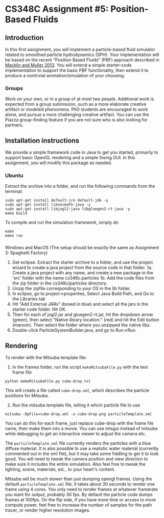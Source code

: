 # CS348C Assignment \#5: Position-Based Fluids
## Introduction
In this first assignment, you will implement a particle-based fluid simulator related to smoothed particle hydrodynamics (SPH).  Your implementation will be based on the recent "Position Based Fluids" (PBF) approach described in [Macklin and Muller 2013](http://blog.mmacklin.com/publications/). You will extend a simple starter-code implementation to support the basic PBF functionality, then extend it to produce a nontrivial animation/simulation of your choosing.

### Groups
Work on your own, or in a group of at most two people. Additional work is expected from a group submission, such as a more elaborate creative artifact or modeled phenomena. PhD students are encouraged to work alone, and pursue a more challenging creative artifact. You can use the Piazza group-finding feature if you are not sure who is also looking for partners.

## Installation instructions
We provide a simple framework code in Java to get you started, primarily to support basic OpenGL rendering and a simple Swing GUI. In this assignment, you will modify this package as needed.

### Ubuntu
Extract the archive into a folder, and run the following commands from the terminal:
```
sudo apt-get install default-jre default-jdk -y
sudo apt-get install libvecmath-java -y
sudo apt-get install libjogl2-java libgluegen2-rt-java -y
make build​
```

To compile and run the simulation framework, simply do
```
make
make run
```

###
Windows and MacOS
(The setup should be exactly the same as Assignment 3: Spaghetti Factory)

1. Get eclipse. Extract the starter archive to a folder, and use the project wizard to create a java project from the source code in that folder.
1a. Create a java project with any name, and create a new package in the 'src' folder with the name cs348c.particles
1b. Add the code files from the zip folder in the cs348c/particles directory.
2. Unzip the zipfile corresponding to your OS in the lib folder. 
4. In eclipse, go to project->properties, Select Java Build Path, and Go to the Libraries tab
5. Hit "Add External JARs" (boxed in blue) and select all the jars in the starter code folder. Hit OK.
6. Then for each of jogl2.jar and gluegen2-rt.jar, hit the dropdown arrow (green), then select "Native library location:" (red) and hit the Edit button (maroon). Then select the folder where you unzipped the native libs.
7. Double-click ParticleSystemBuilder.java, and go to Run->Run.

## Rendering
To render with the Mitsuba template file:

1. In the frames folder, run the script `makeMitsubaFile.py` with
the text frame file
```
python makeMitsubaFile.py cube-drop.txt
```
This will create a file called `cube-drop.xml`, which describes the
particle positions for Mitsuba.

2. Run the mitsuba template file, telling it which particle file to use
```
mitsuba -DpFile=cube-drop.xml -o cube-drop.png particleTemplate.xml
```
You can do this for each frame, just replace cube-drop with the frame file name,
then make them into a movie. You can use mtsgui instead of mitsuba while debugging
to get an interactive viewer to adjust the camera etc.

The `particleTemplate.xml` file currently renders the particles with a blue
diffuse material. It is also possible to use a realistic water material
(currently commented out in the xml file), but it may take some fiddling
to get it to look good. You will need to tweak the camera position and view direction
to make sure it includes the entire simulation. Also feel free to tweak the lighting,
scene, materials, etc., to your heart's content.

Mitsuba will be much slower than just dumping opengl frames. Using the default `particleTemplate.xml`
file, it takes about 30 seconds to render one frame using 4 cores. You only need to render frames at
whatever framerate you want for output, probably 30 fps. By default the particle code
dumps frames at 100fps. On the flip side, if you have more time or access to
more compute power, feel free to increase the number of samples for the path tracer,
or render higher resolution images.
